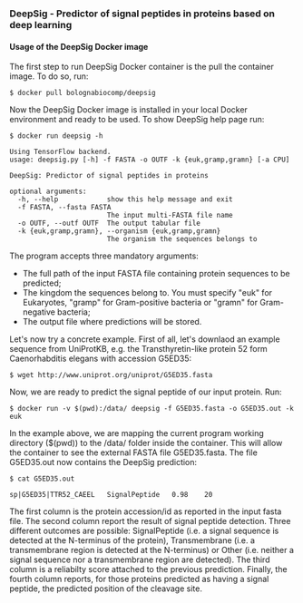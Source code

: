 ### DeepSig - Predictor of signal peptides in proteins based on deep learning

#### Usage of the DeepSig Docker image

The first step to run DeepSig Docker container is the pull the container image. To do so, run:

```
$ docker pull bolognabiocomp/deepsig
```

Now the DeepSig Docker image is installed in your local Docker environment and ready to be used. To show DeepSig help page run:

```
$ docker run deepsig -h

Using TensorFlow backend.
usage: deepsig.py [-h] -f FASTA -o OUTF -k {euk,gramp,gramn} [-a CPU]

DeepSig: Predictor of signal peptides in proteins

optional arguments:
  -h, --help            show this help message and exit
  -f FASTA, --fasta FASTA
                        The input multi-FASTA file name
  -o OUTF, --outf OUTF  The output tabular file
  -k {euk,gramp,gramn}, --organism {euk,gramp,gramn}
                        The organism the sequences belongs to
```
The program accepts three mandatory arguments:
- The full path of the input FASTA file containing protein sequences to be predicted;
- The kingdom the sequences belong to. You must specify "euk" for Eukaryotes, "gramp" for Gram-positive bacteria or "gramn" for Gram-negative bacteria;
- The output file where predictions will be stored.

Let's now try a concrete example. First of all, let's downlaod an example sequence from UniProtKB, e.g. the Transthyretin-like protein 52 form Caenorhabditis elegans with accession G5ED35:

```
$ wget http://www.uniprot.org/uniprot/G5ED35.fasta
```

Now, we are ready to predict the signal peptide of our input protein. Run:

```
$ docker run -v $(pwd):/data/ deepsig -f G5ED35.fasta -o G5ED35.out -k euk
```

In the example above, we are mapping the current program working directory ($(pwd)) to the /data/ folder inside the container. This will allow the container to see the external FASTA file G5ED35.fasta.
The file G5ED35.out now contains the DeepSig prediction:
```
$ cat G5ED35.out

sp|G5ED35|TTR52_CAEEL   SignalPeptide   0.98    20
```
The first column is the protein accession/id as reported in the input fasta file. The second column report the result of signal peptide detection. Three different outcomes are possible: SignalPeptide (i.e. a signal sequence is detected at the N-terminus of the protein), Transmembrane (i.e. a transmembrane region is detected at the N-terminus) or Other (i.e. neither a signal sequence nor a transmembrane region are detected). The third column is a reliabilty score attached to the previous prediction. Finally, the fourth column reports, for those proteins predicted as having a signal peptide, the predicted position of the cleavage site.
